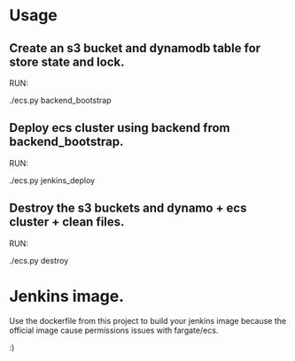 # Usage

## Create an s3 bucket and dynamodb table for store state and lock.

RUN:

./ecs.py backend_bootstrap

## Deploy ecs cluster using backend from backend_bootstrap.

RUN:

./ecs.py jenkins_deploy


## Destroy the s3 buckets and dynamo + ecs cluster + clean files.

RUN:

./ecs.py destroy

# Jenkins image.

Use the dockerfile from this project to build your jenkins image because the official image cause permissions issues with fargate/ecs.

:)